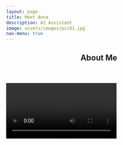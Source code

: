 ```yaml
---
layout: page
title: Meet Anna
description: AI Assistant
image: assets/images/pic01.jpg
nav-menu: true
---
```


<!-- Main -->
<div id="main" class="alt">

<!-- One -->
<section id="one">
	<div class="inner">
		<header class="major">
			<h1>About Me</h1>
		</header>
		
<video width="auto" height="auto" controls>
  <source type="video/mp4" src="assets/videos/introduction.mp4">
</video>
